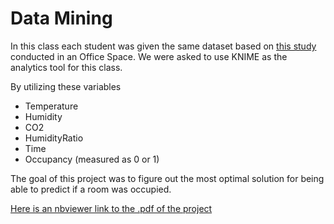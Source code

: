 # Data Mining

In this class each student was given the same dataset based on [this study](https://www.sciencedirect.com/science/article/pii/S0378778815304357) conducted in an Office Space. We were asked to use KNIME as the analytics tool for this class.

By utilizing these variables
- Temperature
- Humidity
- CO2
- HumidityRatio
- Time
- Occupancy (measured as 0 or 1)

The goal of this project was to figure out the most optimal solution for being able to predict if a room was occupied.

[Here is an nbviewer link to the .pdf of the project](https://nbviewer.jupyter.org/github/mwmcnall/SchoolProjects/blob/master/Data%20Mining/Office%20Room%20Occupancy.pdf)
